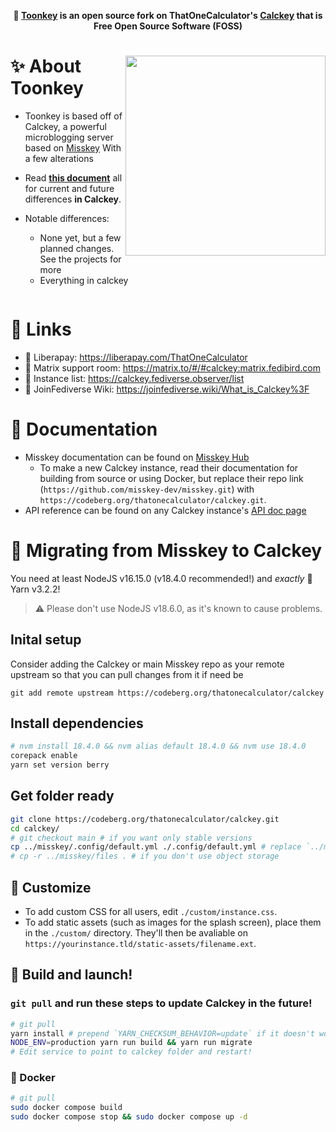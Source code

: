 <div align="center">

**🧨 [Toonkey](https://thetooniverse.xyz) is an open source fork on ThatOneCalculator's [Calckey](https://codeberg.org/thatonecalculator/calckey) that is Free Open Source Software (FOSS)**

</div>

<div>

<img src="https://i.redd.it/yr57inyv88o71.png" align="right" height="320px"/>

# ✨ About Toonkey

- Toonkey is based off of Calckey, a powerful microblogging server based on [Misskey](https://github.com/misskey-dev/misskey) With a few alterations
- Read **[this document](./CALCKEY.md)** all for current and future differences **in Calckey**.
- Notable differences:

    - None yet, but a few planned changes. See the projects for more
    - Everything in calckey
</div>

<div style="clear: both;"></div>

# 🥂 Links

- 💸 Liberapay: https://liberapay.com/ThatOneCalculator
- 💁 Matrix support room: https://matrix.to/#/#calckey:matrix.fedibird.com
- 📜 Instance list: https://calckey.fediverse.observer/list
- 📖 JoinFediverse Wiki: https://joinfediverse.wiki/What_is_Calckey%3F

# 📝 Documentation

- Misskey documentation can be found on [Misskey Hub](https://misskey-hub.net/)
  - To make a new Calckey instance, read their documentation for building from source or using Docker, but replace their repo link (`https://github.com/misskey-dev/misskey.git`) with `https://codeberg.org/thatonecalculator/calckey.git`.
- API reference can be found on any Calckey instance's [API doc page](https://stop.voring.me/api-doc)

# 🚚 Migrating from Misskey to Calckey

You need at least NodeJS v16.15.0 (v18.4.0 recommended!) and *exactly* 🧶 Yarn v3.2.2!

> ⚠️ Please don't use NodeJS v18.6.0, as it's known to cause problems.

## Inital setup
Consider adding the Calckey or main Misskey repo as your remote upstream so that you can pull changes from it if need be
```
git add remote upstream https://codeberg.org/thatonecalculator/calckey
```

## Install dependencies

```sh
# nvm install 18.4.0 && nvm alias default 18.4.0 && nvm use 18.4.0
corepack enable
yarn set version berry
```

## Get folder ready

```sh
git clone https://codeberg.org/thatonecalculator/calckey.git
cd calckey/
# git checkout main # if you want only stable versions
cp ../misskey/.config/default.yml ./.config/default.yml # replace `../misskey/` with misskey path, replace `default.yml` with `docker.yml` if you use docker
# cp -r ../misskey/files . # if you don't use object storage
```

## 💅 Customize

- To add custom CSS for all users, edit `./custom/instance.css`.
- To add static assets (such as images for the splash screen), place them in the `./custom/` directory. They'll then be avaliable on `https://yourinstance.tld/static-assets/filename.ext`.

## 🚀 Build and launch!

### `git pull` and run these steps to update Calckey in the future!

```sh
# git pull
yarn install # prepend `YARN_CHECKSUM_BEHAVIOR=update` if it doesn't work
NODE_ENV=production yarn run build && yarn run migrate
# Edit service to point to calckey folder and restart!
```

### 🐳 Docker

```sh
# git pull
sudo docker compose build
sudo docker compose stop && sudo docker compose up -d
```
